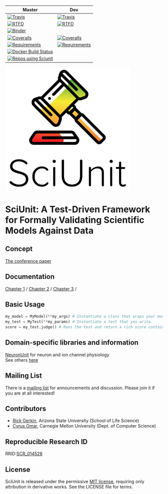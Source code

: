 | Master  | Dev |
| ------------- | ------------- |
| [![Travis](https://img.shields.io/travis/scidash/sciunit/master.svg)](https://travis-ci.org/scidash/sciunit) | [![Travis](https://travis-ci.org/scidash/sciunit.svg?branch=dev)](https://travis-ci.org/scidash/sciunit)  |
| [![RTFD](https://readthedocs.org/projects/sciunit/badge/?version=master)](http://sciunit.readthedocs.io/en/latest/?badge=master) | [![RTFD](https://readthedocs.org/projects/sciunit/badge/?version=dev)](http://sciunit.readthedocs.io/en/latest/?badge=dev) |
| [![Binder](https://mybinder.org/badge.svg)](https://mybinder.org/v2/gh/scidash/sciunit/master?filepath=docs%2Fchapter1.ipynb) | |
| [![Coveralls](https://coveralls.io/repos/github/scidash/sciunit/badge.svg?branch=master)](https://coveralls.io/github/scidash/sciunit?branch=master) | [![Coveralls](https://coveralls.io/repos/github/scidash/sciunit/badge.svg?branch=dev)](https://coveralls.io/github/scidash/sciunit?branch=dev) |
| [![Requirements](https://requires.io/github/scidash/sciunit/requirements.svg?branch=master)](https://requires.io/github/scidash/sciunit/requirements/?branch=master) |  [![Requirements](https://requires.io/github/scidash/sciunit/requirements.svg?branch=dev)](https://requires.io/github/scidash/sciunit/requirements/?branch=dev) |
| [![Docker Build Status](https://img.shields.io/docker/build/scidash/sciunit.svg)](https://hub.docker.com/r/scidash/sciunit/builds/) |
| [![Repos using Sciunit](https://img.shields.io/librariesio/dependent-repos/pypi/sciunit.svg)](https://github.com/scidash/sciunit/network/dependents?dependent_type=REPOSITORY)

<img src="https://raw.githubusercontent.com/scidash/assets/master/logos/SciUnit/sci-unit-square-small.png" alt="SciUnit Logo" width="400px">

# SciUnit: A Test-Driven Framework for Formally Validating Scientific Models Against Data

## Concept
[The conference paper](https://github.com/cyrus-/papers/raw/master/sciunit-icse14/sciunit-icse14.pdf)

## Documentation
[Chapter 1](https://github.com/scidash/sciunit/blob/master/docs/chapter1.ipynb) /
[Chapter 2](https://github.com/scidash/sciunit/blob/master/docs/chapter2.ipynb) /
[Chapter 3](https://github.com/scidash/sciunit/blob/master/docs/chapter3.ipynb) /

## Basic Usage
```python
my_model = MyModel(**my_args) # Instantiate a class that wraps your model of interest.  
my_test = MyTest(**my_params) # Instantiate a test that you write.  
score = my_test.judge() # Runs the test and return a rich score containing test results and more.  
```

## Domain-specific libraries and information
[NeuronUnit](https://github.com/scidash/neuronunit) for neuron and ion channel physiology<br>
See others [here](https://github.com/scidash/sciunit/network/dependents?dependent_type=REPOSITORY)

## Mailing List
There is a [mailing list](https://groups.google.com/forum/?fromgroups#!forum/sciunit) for announcements and discussion.
Please join it if you are at all interested!

## Contributors
 * [Rick Gerkin](http://rick.gerk.in), Arizona State University (School of Life Science)
 * [Cyrus Omar](http://cs.cmu.edu/~comar), Carnegie Mellon University (Dept. of Computer Science)

## Reproducible Research ID
RRID:[SCR_014528](https://scicrunch.org/resources/Any/record/nlx_144509-1/3faed1d9-6579-5da6-b4b4-75a5077656bb/search?q=sciunit&l=sciunit)

## License
SciUnit is released under the permissive [MIT license](https://opensource.org/licenses/MIT), requiring only attribution in derivative works. See the LICENSE file for terms.
